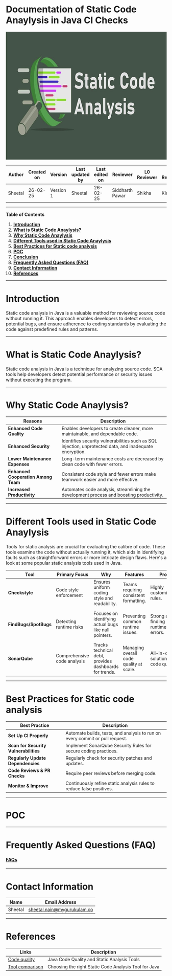 #    **Documentation of Static Code Anaylysis in Java CI Checks**

<p align="center">
 <img src="https://github.com/SheetalNain/SANATAK/blob/SCRUM-63/Static%20code%20analysis/Assets/sca.jpg" alt="image" width="600" height="400" />
</p>

| **Author**            | **Created on** | **Version** | **Last updated by**       | **Last edited on** | **Reviewer** |**L0 Reviewer** |**L1 Reviewer** |**L2 Reviewer** |
|-----------------------|----------------|-------------|----------------------------|---------------------|-------------------|-------------------|-------------------|-------------------|
| Sheetal      | 26-02-25       | Version 1 | Sheetal         | 26-02-25     | Siddharth Pawar    | Shikha  | Kirti  | Ashwani Singh  |

---
**Table of Contents**

1. [**Introduction**](#introduction)
2. [**What is Static Code Anaylysis?**](#what-is-static-code-analysis?)
3. [**Why Static Code Anaylysis**](#why-static-code-anaylysis?)
4. [**Different Tools used in Static Code Anaylysis**](#different-tools-used-in-static-code-anaylysis)
5. [**Best Practices for Static code analysis**](#best-practices-for-static-code-analysis)
6. [**POC**](#poc)
7. [**Conclusion**](#conclusion)
8. [**Frequently Asked Questions (FAQ)**](#frequently-asked-questions-faq)
9. [**Contact Information**](#contact-information)
10. [**References**](#references)

---
# Introduction

Static code analysis in Java is a valuable method for reviewing source code without running it. This approach enables developers to detect errors, potential bugs, and ensure adherence to coding standards by evaluating the code against predefined rules and patterns.

---

# What is Static Code Anaylysis?

Static code analysis in Java is a technique for analyzing source code. SCA tools help developers detect potential performance or security issues without executing the program.

---
# Why Static Code Anaylysis?

| **Reasons**                   | **Description**                                                                                                    |
|-------------------------------|--------------------------------------------------------------------------------------------------------------------|
| **Enhanced Code Quality**     | Enables developers to create cleaner, more maintainable, and dependable code.                                              |
| **Enhanced Security**        | Identifies security vulnerabilities such as SQL injection, unprotected data, and inadequate encryption.            |
| **Lower Maintenance Expenses** | Long-term maintenance costs are decreased by clean code with fewer errors.                                                 |
| **Enhanced Cooperation Among Team** | Consistent code style and fewer errors make teamwork easier and more effective.                                    |
| **Increased Productivity**    | Automates code analysis, streamlining the development process and boosting productivity.                           |

---
# Different Tools used in Static Code Anaylysis
Tools for static analysis are crucial for evaluating the calibre of code.  These tools examine the code without actually running it, which aids in identifying faults such as straightforward errors or more intricate design flaws. Here's a look at some popular static analysis tools used in Java.


| Tool               | Primary Focus              | Why                                           | Features                          | Pros                                             | Cons                                                |
|--------------------|---------------------------|-----------------------------------------------|-----------------------------------|-------------------------------------------------|----------------------------------------------------|
| **Checkstyle**     | Code style enforcement    | Ensures uniform coding style and readability. | Teams requiring consistent formatting. |  Highly customizable rules.                     | Focuses only on style; no bug detection.         |
| **FindBugs/SpotBugs** | Detecting runtime risks    | Focuses on identifying actual bugs like null pointers. | Preventing common runtime issues. | Strong at finding runtime errors.             | Does not handle modern Java well (older syntax). |
| **SonarQube**      | Comprehensive code analysis | Tracks technical debt, provides dashboards for trends. | Managing overall code quality at scale. | All-in-one solution for code quality.         | Resource-intensive.                             |

---
# Best Practices for Static code analysis

| **Best Practice**            | **Description**                                                                 |
|-------------------------------|---------------------------------------------------------------------------------|
| **Set Up CI Properly**         | Automate builds, tests, and analysis to run on every commit or pull request.                     |
| **Scan for Security Vulnerabilities**       | Implement SonarQube Security Rules for secure coding practices.    |
| **Regularly Update Dependencies** | Regularly check for security patches and updates. |
| **Code Reviews & PR Checks** | Require peer reviews before merging code.    |
| **Monitor & Improve**      | Continuously refine static analysis rules to reduce false positives.             |

---
# POC 


---
# Frequently Asked Questions (FAQ)
#### [FAQs]()

---
# Contact Information 

| Name| Email Address      |
|-----|--------------------------|
| Sheetal | sheetal.nain@mygurukulam.co |
---

# References


| **Links**                                           | **Description**         |
|-----------------------------------------------------|-------------------------|
| [Code quality](https://medium.com/@AlexanderObregon/java-code-quality-and-static-analysis-tools-d9abdcdc633a)          | Java Code Quality and Static Analysis Tools   |
| [Tool comparison](https://thectoclub.com/tools/best-static-code-analysis-tools-java/) | Choosing the right Static Code Analysis Tool for Java |


